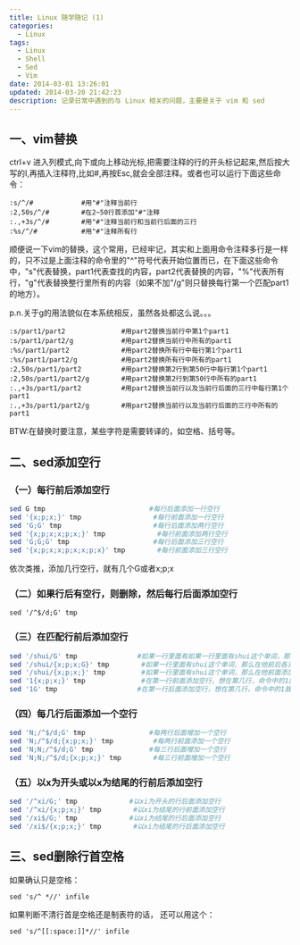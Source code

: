 ```yaml
---
title: Linux 随学随记 (1)
categories:
  - Linux
tags:
  - Linux
  - Shell
  - Sed
  - Vim
date: 2014-03-01 13:26:01
updated: 2014-03-20 21:42:23
description: 记录日常中遇到的与 Linux 相关的问题，主要是关于 vim 和 sed
---
```


## 一、vim替换

ctrl+v 进入列模式,向下或向上移动光标,把需要注释的行的开头标记起来,然后按大写的I,再插入注释符,比如#,再按Esc,就会全部注释。或者也可以运行下面这些命令：

```viml
:s/^/#            #用"#"注释当前行
:2,50s/^/#        #在2~50行首添加"#"注释
:.,+3s/^/#        #用"#"注释当前行和当前行后面的三行
:%s/^/#           #用"#"注释所有行
```

顺便说一下vim的替换，这个常用，已经牢记，其实和上面用命令注释多行是一样的，只不过是上面注释的命令里的"^"符号代表开始位置而已，在下面这些命令中，"s"代表替换，part1代表查找的内容，part2代表替换的内容，"%"代表所有行，"g"代表替换整行里所有的内容（如果不加"/g"则只替换每行第一个匹配part1的地方）。

p.n.关于g的用法貌似在本系统相反，虽然各处都这么说。。。

```viml
:s/part1/part2              #用part2替换当前行中第1个part1
:s/part1/part2/g            #用part2替换当前行中所有的part1
:%s/part1/part2             #用part2替换所有行中每行第1个part1
:%s/part1/part2/g           #用part2替换所有行中所有的part1
:2,50s/part1/part2          #用part2替换第2行到第50行中每行第1个part1
:2,50s/part1/part2/g        #用part2替换第2行到第50行中所有的part1
:.,+3s/part1/part2          #用part2替换当前行以及当前行后面的三行中每行第1个part1
:.,+3s/part1/part2/g        #用part2替换当前行以及当前行后面的三行中所有的part1
```

BTW:在替换时要注意，某些字符是需要转译的，如空格、括号等。


## 二、sed添加空行

### （一）每行前后添加空行

```bash
sed G tmp                          #每行后面添加一行空行
sed '{x;p;x;}' tmp                  #每行前面添加一行空行
sed 'G;G' tmp                       #每行后面添加两行空行
sed '{x;p;x;x;p;x;}' tmp             #每行前面添加两行空行
sed 'G;G;G' tmp                     #每行后面添加三行空行
sed '{x;p;x;x;p;x;x;p;x}' tmp        #每行前面添加三行空行
```

依次类推，添加几行空行，就有几个G或者x;p;x

### （二）如果行后有空行，则删除，然后每行后面添加空行

`sed '/^$/d;G' tmp`

### （三）在匹配行前后添加空行

```bash
sed '/shui/G' tmp               #如果一行里面有如果一行里面有shui这个单词，那么在他后面会添加一个空行
sed '/shui/{x;p;x;G}' tmp        #如果一行里面有shui这个单词，那么在他前后各添加一个空行
sed '/shui/{x;p;x;}' tmp         #如果一行里面有shui这个单词，那么在他前面添加一个空行
sed '1{x;p;x;}' tmp              #在第一行前面添加空行，想在第几行，命令中的1就改成几
sed '1G' tmp                    #在第一行后面添加空行，想在第几行，命令中的1就改成几
```

### （四）每几行后面添加一个空行

```bash
sed 'N;/^$/d;G' tmp                #每两行后面增加一个空行
sed 'N;/^$/d;{x;p;x;}' tmp          #每两行前面添加一个空行
sed 'N;N;/^$/d;G' tmp              #每三行后面增加一个空行
sed 'N;N;/^$/d;{x;p;x;}' tmp        #每三行前面增加一个空行
```

### （五）以x为开头或以x为结尾的行前后添加空行

```bash
sed '/^xi/G;' tmp             #以xi为开头的行后面添加空行
sed '/^xi/{x;p;x;}' tmp        #以xi为结尾的行前面添加空行
sed '/xi$/G;' tmp             #以xi为结尾的行后面添加空行
sed '/xi$/{x;p;x;}' tmp        #以xi为结尾的行后面添加空行
```


## 三、sed删除行首空格

如果确认只是空格：

`sed 's/^ *//' infile`

如果判断不清行首是空格还是制表符的话， 还可以用这个：

`sed 's/^[[:space:]]*//' infile`
